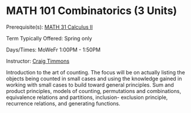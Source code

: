 # MATH 101 Combinatorics (3 Units)

Prerequisite(s): [MATH 31 Calculus II](https://catalog.csus.edu/courses-a-z/math/#:~:text=MATH%2031.%C2%A0%C2%A0%C2%A0%C2%A0%C2%A0Calculus%20II.)

Term Typically Offered: Spring only

Days/Times: MoWeFr 1:00PM - 1:50PM

Instructor: [Craig Timmons](https://webpages.csus.edu/craig.timmons/)

Introduction to the art of counting. The focus will be on actually listing the objects being counted in small cases and using the knowledge gained in working with small 
cases to build toward general principles. Sum and product principles, models of counting, permutations and combinations, equivalence relations and partitions, inclusion-
exclusion principle, recurrence relations, and generating functions.
